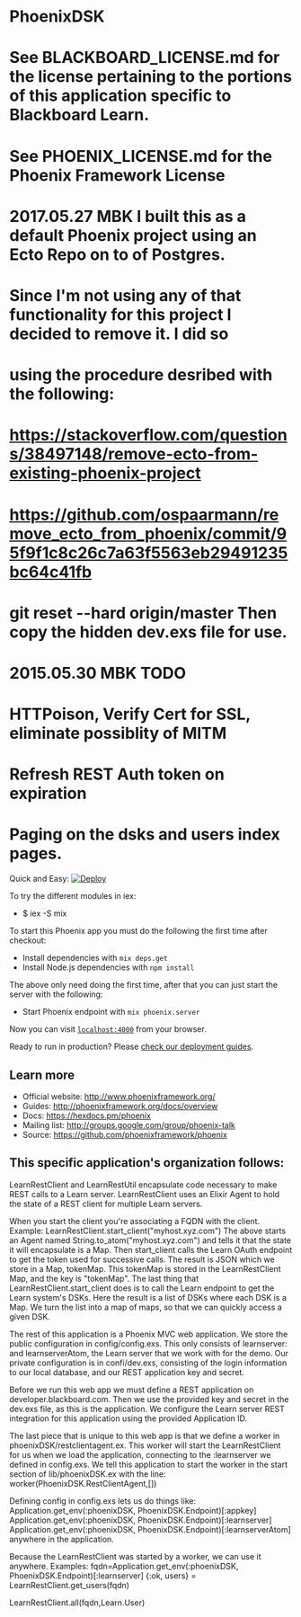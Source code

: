 # PhoenixDSK
# See BLACKBOARD_LICENSE.md for the license pertaining to the portions of this application specific to Blackboard Learn.
# See PHOENIX_LICENSE.md for the Phoenix Framework License
# 2017.05.27 MBK I built this as a default Phoenix project using an Ecto Repo on to of Postgres.
# Since I'm not using any of that functionality for this project I decided to remove it. I did so
# using the procedure desribed with the following:
# https://stackoverflow.com/questions/38497148/remove-ecto-from-existing-phoenix-project
# https://github.com/ospaarmann/remove_ecto_from_phoenix/commit/95f9f1c8c26c7a63f5563eb29491235bc64c41fb

# git reset --hard origin/master Then copy the hidden dev.exs file for use.

# 2015.05.30 MBK TODO
# 	HTTPoison, Verify Cert for SSL, eliminate possiblity of MITM
#	Refresh REST Auth token on expiration
#	Paging on the dsks and users index pages.

Quick and Easy:
[![Deploy](https://www.herokucdn.com/deploy/button.svg)](https://heroku.com/deploy?template=https://github.com/mark-b-kauffman/phoenixDSK)

To try the different modules in iex:
  * $ iex -S mix

To start this Phoenix app you must do the following the first time after checkout:

  * Install dependencies with `mix deps.get`
  * Install Node.js dependencies with `npm install`

The above only need doing the first time, after that you can just start the server with the following:
  * Start Phoenix endpoint with `mix phoenix.server`

Now you can visit [`localhost:4000`](http://localhost:4000) from your browser.

Ready to run in production? Please [check our deployment guides](http://www.phoenixframework.org/docs/deployment).

## Learn more

  * Official website: http://www.phoenixframework.org/
  * Guides: http://phoenixframework.org/docs/overview
  * Docs: https://hexdocs.pm/phoenix
  * Mailing list: http://groups.google.com/group/phoenix-talk
  * Source: https://github.com/phoenixframework/phoenix

## This specific application's organization follows:

LearnRestClient and LearnRestUtil encapsulate code necessary to make REST calls
to a Learn server. LearnRestClient uses an Elixir Agent to hold the state of a
REST client for multiple Learn servers.

When you start the client you're associating a FQDN with the client.
Example: LearnRestClient.start_client("myhost.xyz.com")
The above starts an Agent named String.to_atom("myhost.xyz.com") and tells it
that the state it will encapsulate is a Map. Then start_client calls the
Learn OAuth endpoint to get the token used for successive calls. The result
is JSON which we store in a Map, tokenMap. This tokenMap is stored in the
LearnRestClient Map, and the key is "tokenMap". The last thing that
LearnRestClient.start_client does is to call the Learn endpoint to get
the Learn system's DSKs. Here the result is a list of DSKs where each DSK
is a Map. We turn the list into a map of maps, so that we can quickly access
a given DSK.

The rest of this application is a Phoenix MVC web application. We store the
public configuration in config/config.exs. This only consists of learnserver:
and learnserverAtom, the Learn server that we work with for the demo. Our
private configuration is in confi/dev.exs, consisting of the login information
to our local database, and our REST application key and secret.

Before we run this web app we must define a REST application on
developer.blackboard.com. Then we use the provided key and secret in
the dev.exs file, as this is the application. We configure the Learn server
REST integration for this application using the provided Application ID.

The last piece that is unique to this web app is that we define a worker in
phoenixDSK/restclientagent.ex. This worker will start the LearnRestClient
for us when we load the application, connecting to the :learnserver we
defined in config.exs. We tell this application to start the worker in the
start section of lib/phoenixDSK.ex with the line:
 worker(PhoenixDSK.RestClientAgent,[])

 Defining config in config.exs lets us do things like:
 Application.get_env(:phoenixDSK, PhoenixDSK.Endpoint)[:appkey]
 Application.get_env(:phoenixDSK, PhoenixDSK.Endpoint)[:learnserver]
 Application.get_env(:phoenixDSK, PhoenixDSK.Endpoint)[:learnserverAtom]
 anywhere in the application.

 Because the LearnRestClient was started by a worker, we can use it anywhere.
 Examples:
 fqdn=Application.get_env(:phoenixDSK, PhoenixDSK.Endpoint)[:learnserver]
 {:ok, users} = LearnRestClient.get_users(fqdn)

 LearnRestClient.all(fqdn,Learn.User)
